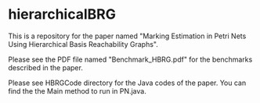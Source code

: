 # hierarchicalBRG

This is a repository for the paper named "Marking Estimation in Petri Nets Using Hierarchical Basis
Reachability Graphs".


Please see the PDF file named "Benchmark_HBRG.pdf" for the benchmarks described in the paper.

Please see HBRGCode directory for the Java codes of the paper. You can find the the Main method to run in PN.java.  
